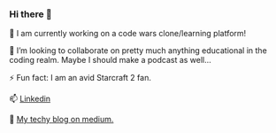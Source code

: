 ### Hi there  👋

🔭  I am currently working on a code wars clone/learning platform!

👯  I’m looking to collaborate on pretty much anything educational in the coding realm. Maybe I should make a podcast as well... 

⚡  Fun fact: I am an avid Starcraft 2 fan.

📫 [Linkedin](https://www.linkedin.com/in/jacob-short-b4523676/)

💬 [My techy blog on medium.](https://jrshort89.medium.com/)
<!--
**jrshort89/jrshort89** is a ✨ _special_ ✨ repository because its `README.md` (this file) appears on your GitHub profile.

Here are some ideas to get you started:

- 🔭 I’m currently working on ...
- 🌱 I’m currently learning ...
- 👯 I’m looking to collaborate on ...
- 🤔 I’m looking for help with ...
- 💬 Ask me about ...
- 📫 How to reach me: ...
- 😄 Pronouns: ...
- ⚡ Fun fact: ...
-->
